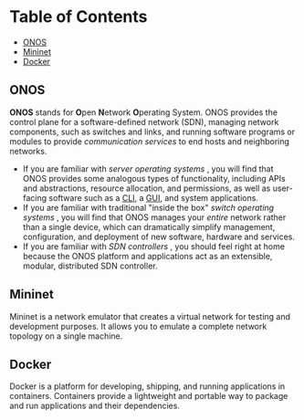 
# Table of Contents

- [ONOS](#onos)
- [Mininet](#mininet)
- [Docker](#docker)

## ONOS


**ONOS** stands for **O**pen **N**etwork **O**perating System. ONOS provides the control plane for a software-defined network (SDN), managing network components, such as switches and links, and running software programs or modules to provide *communication services* to end hosts and neighboring networks.

* If you are familiar with  *server operating systems* , you will find that ONOS provides some analogous types of functionality, including APIs and abstractions, resource allocation, and permissions, as well as user-facing software such as a [CLI](https://wiki.onosproject.org/display/ONOS/The+ONOS+CLI), a [GUI](https://wiki.onosproject.org/display/ONOS/The+ONOS+Web+GUI), and system applications.
* If you are familiar with traditional "inside the box"  *switch operating systems* , you will find that ONOS manages your *entire* network rather than a single device, which can dramatically simplify management, configuration, and deployment of new software, hardware and services.
* If you are familiar with  *SDN controllers* , you should feel right at home because the ONOS platform and applications act as an extensible, modular, distributed SDN controller.

## Mininet

Mininet is a network emulator that creates a virtual network for testing and development purposes. It allows you to emulate a complete network topology on a single machine.

## Docker

Docker is a platform for developing, shipping, and running applications in containers. Containers provide a lightweight and portable way to package and run applications and their dependencies.
